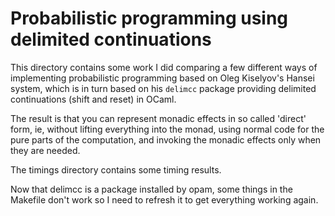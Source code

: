 # Probabilistic programming using delimited continuations

This directory contains some work I did comparing a few different ways
of implementing probabilistic programming based on Oleg Kiselyov's
Hansei system, which is in turn based on his `delimcc` package providing
delimited continuations (shift and reset) in OCaml.

The result is that you can represent monadic effects in so called 'direct'
form, ie, without lifting everything into the monad, using normal code
for the pure parts of the computation, and invoking the monadic effects
only when they are needed.

The timings directory contains some timing results.

Now that delimcc is a package installed by opam, some things in the Makefile
don't work so I need to refresh it to get everything working again.
